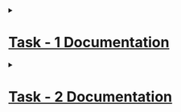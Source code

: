 <details>
<summary> <h1> <ins> Task - 1 Documentation </ins> </h1> </summary>
<br>
  
## <ins> Step 1 - Understanding the Verilog code: </ins>
The purpose of the provided Verilog module is to control an RGB LED (<ins>R</ins>ed <ins>G</ins>reen <ins>B</ins>lue - <ins>L</ins>ight <ins>E</ins>mitting <ins>D</ins>iode) using an internal hardware oscillator and a frequency counter.
### Module Declaration:
- led_red - Output - Red LED Output
- led_green - Output - Green LED Output
- led_blue - Output - Blue LED Otput
- hw_clk - Input - Hardware Clock Input
- testwire - Output - Test Signal or Wire
### Internal Oscillator:
This instantiates a high-frequency oscillator (SB_HFOSC) with a division factor of 2 (CLKHF_DIV ("0b10")). The oscillator is powered up (CLKHFPU(1'b1)) and enabled (CLKHFEN(1'b1)), producing a clock signal on int_osc.
### RGB Driver Instantiation:
This instantiates an RGB driver (SB_RGBA_DRV) that controls the RGB LED. The RGBLEDEN signal enables the LED driver. The RGB0PWM, RGB1PWM, and RGB2PWM signals control the pulse-width modulation (PWM) for the red, green, and blue channels, respectively. In this case, the blue channel is enabled, while the red and green channels are set to off.
### RGB Driver Parameters:
These parameters set the current levels for each color channel of the RGB LED. Each channel is set to a low current level.
### Internal Signals:
int_osc: A wire that will carry the output of the internal oscillator.
frequency_counter_i: A 28-bit register used to count clock cycles.
### Frequency Counter:
This always block increments the frequency_counter_i on the rising edge of the int_osc signal. This effectively counts the number of clock cycles from the internal oscillator.
### Test Wire Assignment:
The testwire is assigned the value of the 6th bit of the frequency_counter_i, which can be used for debugging or monitoring the counter's state.

## <ins> Step 2 - Creating a PCF File: </ins>
It is noticed that the pin assignment in the pcf file given in the repository is different from the pin assignment in datasheet.
### Pin assignments mentioned in the given repository:
- led_red = Pin 39
- led_blue = Pin 40
- led_green = Pin 41
- hw_clk = Pin 20
- testwire = Pin 17
### Corrected Pin Assignment:
- led_red = Pin 39
- led_green = Pin 40
- led_blue = Pin 41
- hw_clk = Pin 20
- testwire = Pin 17
### Pin Mapping:
![image](https://github.com/user-attachments/assets/f221ac4b-996b-4af2-8d8c-da28a6f13616)

## <ins> Step 3 - Integrating with the VSDSquadron FPGA Mini Board: </ins>
### Integration steps:
- First I connected the board to the computer through an USB Cable.
- Then I created 3 folders named red_led, green_led, blue_led for glowing Red, Green, Blue LED respectively. In each of these folders, I included Makefiles, top.v code and .pcf files named as 'Pin_assignments.pcf'.
- Then I opened terminal and coded as below.
  
 <ins> Code for Glowing Red LED: </ins>
  ![red 1](https://github.com/user-attachments/assets/6e17810d-4594-492a-b783-2320578594b5)
  ![red 2](https://github.com/user-attachments/assets/cd41e617-1238-4011-bb76-d9a33ba12680)
 <ins> As expected, Red LED started glowing as below: </ins>
  
  ![Red output](https://github.com/user-attachments/assets/75c73a8d-71ab-4162-9d15-331e8975f59a)

<ins> Code for Glowing Green LED: </ins>
  ![green 1](https://github.com/user-attachments/assets/fe0f391a-7ca0-4ee1-a25b-dcc4f10c8087)
  ![green 2](https://github.com/user-attachments/assets/67b79cd0-4580-496c-b7d7-d70997914e4f)
<ins> As expected, Green LED started glowing as below: </ins>
  
  ![Green output](https://github.com/user-attachments/assets/97f215ee-ec1d-40be-8c28-971bdeb95f15)

<ins> Code for Glowing Blue LED: </ins>
  ![blue 1](https://github.com/user-attachments/assets/231ef76b-ea3a-481a-a89d-ddf08c6adb7c)
  ![blue 2](https://github.com/user-attachments/assets/d489ee0c-7282-47f1-b731-89f46a2c9b9e)

<ins> As expected, Blue LED started glowing as below: </ins>
  
  ![Blue output](https://github.com/user-attachments/assets/f358ed8f-064b-4d53-8ff5-148c7d32b106)
## <ins> My Understandings: </ins>
While doing this task, I learnt how commands like 'make clean', 'make build' and 'sudo make fash' run. First when we enter 'make clean' command, the previous code which we have executed will erase from the Memory. The 'make build' command will convert the verilog code into series of binaries and creates a netlist. The 'sudo make flash' command flashes the data to the external RAM and executes the program.
## <ins> Challenges Faced and Implemented Solutions: </ins>
- The main challenge which I faced was connecting the Board to the Virtual Machine. At last, I solved the problem by installing the Virtual box extension and by 
 reinstalling Virtual Box.
- I found it a little dificult to understand the code and the function of commands like 'make clean','make build' and 'sudo make flash'. I resolved this problem with the help of my parents and a website named 'Blackbox.ai'.
-  The first time when I was trying to make the blue led glow, I didn't know what are the files needed to include in a folder to execute the program. Then I observed the files which was present in the 'blink_led' folder and included the files which are necessary in a new folder and named it as blue_led. I followed the same steps for glowing red and green led also.
</details>

<details>
<summary> <h1> <ins> Task - 2 Documentation </ins> </h1> </summary>
<br>

## <ins> Block Diagram: </ins>
![Block Diagram](https://github.com/user-attachments/assets/59ff96a4-ae40-4e7a-824f-3de0c6cdba20)
## <ins> Circuit Diagram: </ins>
![Circuit diagram](https://github.com/user-attachments/assets/7fb25ab7-9a5d-4bd4-9971-81ab403579f9)
## <ins> Explaination of uart_trx code: </ins>
This code describes a simple UART (Universal Asynchronous Receiver-Transmitter) transmitter module in Verilog, which is designed to send 8-bit data with no parity and one stop bit (8N1 format).
### Module Declaration:
Module Name: uart_tx_8n1 indicates that this is a UART transmitter module.
Inputs:
- clk: The clock signal used to synchronize the transmission.
- txbyte: The 8-bit data byte to be transmitted.
- senddata: A signal that triggers the transmission when asserted (set to 1).
Outputs:
- txdone: A signal that indicates when the transmission of the byte is complete.
- tx: The actual transmission line where the data is sent.
### Parameters:
These parameters define the different states of the state machine used in the UART transmission process:
- STATE_IDLE: The idle state where the transmitter is not sending data.
- STATE_STARTTX: The state where the start bit is being sent.
- STATE_TXING: The state where the data bits are being sent.
- STATE_TXDONE: The state indicating that the transmission is complete.
### State Variables:
- state: Holds the current state of the state machine.
- buf_tx: A buffer to hold the byte to be transmitted.
- bits_sent: A counter to keep track of how many bits have been sent.
- txbit: The current value of the transmission line (starts high).
- txdone: Indicates whether the transmission is complete.
### Wiring:
This line connects the txbit register to the tx output wire, so whatever value txbit holds will be sent out on the tx line.
### Always Block:
This block is triggered on the rising edge of the clock signal, meaning that all operations inside this block will occur synchronously with the clock.
### State Machine Logic:
- #### Start Sending:
If senddata is asserted and the state is STATE_IDLE, the module transitions to STATE_STARTTX, loads the byte to be transmitted into buf_tx, and resets txdone.
- #### Idle State:
In the idle state, the txbit is set high (indicating the line is idle).
- #### Start Bit Transmission:
When in the STATE_STARTTX, the txbit is set low to indicate the start of transmission, and the state transitions to STATE_TXING.
- #### Data Bit Transmission:
In the STATE_TXING, the least significant bit of buf_tx is sent out on tx, the buffer is shifted right to prepare the next bit, and the bits_sent counter is incremented.
- #### Stop Bit Transmission:
After sending 8 data bits, the stop bit (high) is transmitted, signaling the end of the data frame.
## <ins> Explaination of top.v code: </ins>
The provided Verilog code describes a hardware module named top, which integrates several functionalities including UART transmission, RGB LED control, and clock generation. Below is a detailed explanation of the code:
### Module Declaration:
The top module has four output wires for controlling RGB LEDs and one output for UART transmission. It also has one input for the hardware clock.
### Internal Signals:
- int_osc is a wire that will receive the output from an internal oscillator.
- frequency_counter_i is a 28-bit register used to keep track of the frequency for LED control and UART transmission.
### Clock Generation for 9600 Hz:
- clk_9600 is a register that will toggle to create a 9600 Hz clock signal.
- cntr_9600 is a counter that increments with each clock cycle to help generate the 9600 Hz clock.
- period_9600 is a constant that defines how many cycles of the internal oscillator are needed to create a 9600 Hz clock.
### UART Transmission:
This line instantiates a UART transmission module named DanUART. It uses the 9600 Hz clock (clk_9600), sends the byte "D", and triggers transmission based on the 25th bit of frequency_counter_i.
### Internal Oscillator:
This instantiates a high-frequency oscillator (SB_HFOSC) that generates a clock signal (int_osc). The parameters configure the oscillator to be enabled and powered.
### Frequency Counter and Clock Generation Logic:
- This always block is triggered on the rising edge of the internal oscillator clock (int_osc).
- It increments the frequency_counter_i and the cntr_9600.
- When cntr_9600 reaches the defined period_9600, it toggles the clk_9600 signal and resets the counter.
### RGB LED Driver:
- This instantiates an RGB LED driver (SB_RGBA_DRV) that controls the color of the RGB LEDs based on the bits of frequency_counter_i.
- The PWM signals for each color (red, green, blue) are derived from combinations of bits from frequency_counter_i.
### RGB Driver Current Configuration:
These lines set the current levels for each of the RGB channels to a specific value, ensuring that the LEDs operate within safe limits.
## <ins> Testing Results: </ins>
![1](https://github.com/user-attachments/assets/78e2cd39-2c94-46bd-91a3-d5ec7290249e)
To exit, Ctrl+A; Ctrl+Q.
![2](https://github.com/user-attachments/assets/36df6ac5-2608-4838-acce-5a6737159a1a)
